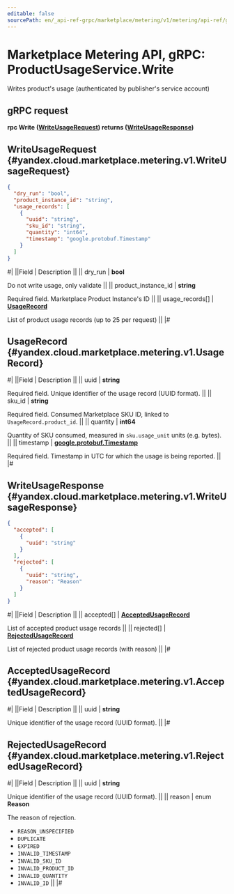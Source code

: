 ```yaml
---
editable: false
sourcePath: en/_api-ref-grpc/marketplace/metering/v1/metering/api-ref/grpc/ProductUsage/write.md
---
```


# Marketplace Metering API, gRPC: ProductUsageService.Write

Writes product's usage (authenticated by publisher's service account)

## gRPC request

**rpc Write ([WriteUsageRequest](#yandex.cloud.marketplace.metering.v1.WriteUsageRequest)) returns ([WriteUsageResponse](#yandex.cloud.marketplace.metering.v1.WriteUsageResponse))**

## WriteUsageRequest {#yandex.cloud.marketplace.metering.v1.WriteUsageRequest}

```json
{
  "dry_run": "bool",
  "product_instance_id": "string",
  "usage_records": [
    {
      "uuid": "string",
      "sku_id": "string",
      "quantity": "int64",
      "timestamp": "google.protobuf.Timestamp"
    }
  ]
}
```

#|
||Field | Description ||
|| dry_run | **bool**

Do not write usage, only validate ||
|| product_instance_id | **string**

Required field. Marketplace Product Instance's ID ||
|| usage_records[] | **[UsageRecord](#yandex.cloud.marketplace.metering.v1.UsageRecord)**

List of product usage records (up to 25 per request) ||
|#

## UsageRecord {#yandex.cloud.marketplace.metering.v1.UsageRecord}

#|
||Field | Description ||
|| uuid | **string**

Required field. Unique identifier of the usage record (UUID format). ||
|| sku_id | **string**

Required field. Consumed Marketplace SKU ID, linked to `UsageRecord.product_id`. ||
|| quantity | **int64**

Quantity of SKU consumed, measured in `sku.usage_unit` units (e.g. bytes). ||
|| timestamp | **[google.protobuf.Timestamp](https://developers.google.com/protocol-buffers/docs/reference/google.protobuf#timestamp)**

Required field. Timestamp in UTC for which the usage is being reported. ||
|#

## WriteUsageResponse {#yandex.cloud.marketplace.metering.v1.WriteUsageResponse}

```json
{
  "accepted": [
    {
      "uuid": "string"
    }
  ],
  "rejected": [
    {
      "uuid": "string",
      "reason": "Reason"
    }
  ]
}
```

#|
||Field | Description ||
|| accepted[] | **[AcceptedUsageRecord](#yandex.cloud.marketplace.metering.v1.AcceptedUsageRecord)**

List of accepted product usage records ||
|| rejected[] | **[RejectedUsageRecord](#yandex.cloud.marketplace.metering.v1.RejectedUsageRecord)**

List of rejected product usage records (with reason) ||
|#

## AcceptedUsageRecord {#yandex.cloud.marketplace.metering.v1.AcceptedUsageRecord}

#|
||Field | Description ||
|| uuid | **string**

Unique identifier of the usage record (UUID format). ||
|#

## RejectedUsageRecord {#yandex.cloud.marketplace.metering.v1.RejectedUsageRecord}

#|
||Field | Description ||
|| uuid | **string**

Unique identifier of the usage record (UUID format). ||
|| reason | enum **Reason**

The reason of rejection.

- `REASON_UNSPECIFIED`
- `DUPLICATE`
- `EXPIRED`
- `INVALID_TIMESTAMP`
- `INVALID_SKU_ID`
- `INVALID_PRODUCT_ID`
- `INVALID_QUANTITY`
- `INVALID_ID` ||
|#
